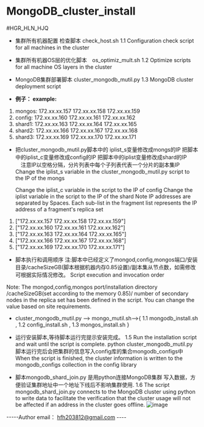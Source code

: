 # MongoDB_cluster_install
#HGR_HLN_HJQ
-  集群所有机器配置 检查脚本 check_host.sh 1.1 Configuration check script for all machines in the cluster

-  集群所有机器OS层的优化脚本　os_optimiz_mult.sh 1.2 Optimize scripts for all machine OS layers in the cluster

-  MongoDB集群部署脚本 cluster_mongodb_mutil.py 1.3 MongoDB cluster deployment script

- **例子： example:** 
1. mongos: 172.xx.xx.157 172.xx.xx.158 172.xx.xx.159
2. config: 172.xx.xx.160 172.xx.xx.161 172.xx.xx.162
3. shard1: 172.xx.xx.163 172.xx.xx.164 172.xx.xx.165 
4. shard2: 172.xx.xx.166 172.xx.xx.167 172.xx.xx.168 
5. shard3: 172.xx.xx.169 172.xx.xx.170 172.xx.xx.171
- 把cluster_mongodb_mutil.py脚本中的 iplist_s变量修改成mongs的IP
把脚本 中的iplist_c变量修改成config的IP
把脚本中的iplist变量修改成shard的IP
　注意IP以空格分隔，分片列表中每个子列表代表一个分片的副本集IP
Change the iplist_s variable in the cluster_mongodb_mutil.py script to the IP of the mongs

    Change the iplist_c variable in the script to the IP of config
                  Change the iplist variable in the script to the IP of the shard
                  Note IP addresses are separated by Spaces. Each sub-list in the fragment list represents the IP address of a fragment's replica set
1. ["172.xx.xx.157 172.xx.xx.158 172.xx.xx.159"] 
2. ["172.xx.xx.160 172.xx.xx.161 172.xx.xx.162"] 
3. ["172.xx.xx.163 172.xx.xx.164 172.xx.xx.165"] 
4. ["172.xx.xx.166 172.xx.xx.167 172.xx.xx.168"] 
5. ["172.xx.xx.169 172.xx.xx.170 172.xx.xx.171"] 
- 脚本执行和调用顺序 注:脚本中已经定义了mongod,config,mongos端口/安装目录/cacheSizeGB(脚本根据机器内存0.85设置)/副本集从节点数，如需修改可根据实际情况修改。 Script execution and invocation order

 Note: The mongod,config,mongos port/installation directory /cacheSizeGB(set according to the memory 0.85)/ number of secondary nodes in the replica set has been defined in the script. You can change the value based on site requirements.

- cluster_mongodb_mutil.py --> mongo_mutil.sh-->{ 1.1 mongodb_install.sh , 1.2 config_install.sh , 1.3 mongos_install.sh }

-  运行安装脚本,等待脚本运行完提示安装完成。 1.5 Run the installation script and wait until the script is complete. python cluster_mongodb_mutil.py 脚本运行完后会把集群的信息写入config库的集合mongodb_configs中 When the script is finished, the cluster information is written to the mongodb_configs collection in the config library


- 脚本mongodb_shard_join.py 是用python连接MongoDB集群 写入数据，方便验证集群地址中一个地址下线后不影响集群使用. 1.6 The script mongodb_shard_join.py connects to the MongoDB cluster using python to write data to facilitate the verification that the cluster usage will not be affected if an address in the cluster goes offline.
  ![image](https://github.com/gg2038/mongo-cluster-install/assets/142993593/1ab0c1c0-286f-4940-b0a6-ec0ca3615491)


-----Author email： hfh203812@gmail.com ----
